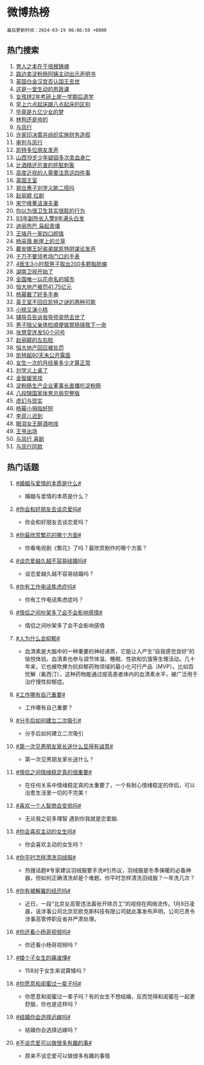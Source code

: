# 微博热榜

`最后更新时间：2024-03-19 06:06:59 +0800`

## 热门搜索

1. [育人之本在于培根铸魂](https://m.weibo.cn/search?containerid=100103type%3D1%26t%3D10%26q%3D%23%E8%82%B2%E4%BA%BA%E4%B9%8B%E6%9C%AC%E5%9C%A8%E4%BA%8E%E5%9F%B9%E6%A0%B9%E9%93%B8%E9%AD%82%23&stream_entry_id=51&isnewpage=1&extparam=seat%3D1%26cate%3D10103%26dgr%3D0%26q%3D%2523%25E8%2582%25B2%25E4%25BA%25BA%25E4%25B9%258B%25E6%259C%25AC%25E5%259C%25A8%25E4%25BA%258E%25E5%259F%25B9%25E6%25A0%25B9%25E9%2593%25B8%25E9%25AD%2582%2523%26stream_entry_id%3D51%26c_type%3D51%26pos%3D0%26filter_type%3Drealtimehot%26display_time%3D1710799618%26pre_seqid%3D1710799618025020863147)
1. [路边卖淀粉肠阿姨主动出示声明书](https://m.weibo.cn/search?containerid=100103type%3D1%26t%3D10%26q%3D%23%E8%B7%AF%E8%BE%B9%E5%8D%96%E6%B7%80%E7%B2%89%E8%82%A0%E9%98%BF%E5%A7%A8%E4%B8%BB%E5%8A%A8%E5%87%BA%E7%A4%BA%E5%A3%B0%E6%98%8E%E4%B9%A6%23&stream_entry_id=31&isnewpage=1&extparam=seat%3D1%26flag%3D32768%26dgr%3D0%26q%3D%2523%25E8%25B7%25AF%25E8%25BE%25B9%25E5%258D%2596%25E6%25B7%2580%25E7%25B2%2589%25E8%2582%25A0%25E9%2598%25BF%25E5%25A7%25A8%25E4%25B8%25BB%25E5%258A%25A8%25E5%2587%25BA%25E7%25A4%25BA%25E5%25A3%25B0%25E6%2598%258E%25E4%25B9%25A6%2523%26stream_entry_id%3D31%26cate%3D5001%26band_rank%3D1%26lcate%3D5001%26realpos%3D1%26c_type%3D31%26pos%3D0%26filter_type%3Drealtimehot%26display_time%3D1710799618%26pre_seqid%3D1710799618025020863147)
1. [英国白金汉宫否认国王去世](https://m.weibo.cn/search?containerid=100103type%3D1%26t%3D10%26q%3D%23%E8%8B%B1%E5%9B%BD%E7%99%BD%E9%87%91%E6%B1%89%E5%AE%AB%E5%90%A6%E8%AE%A4%E5%9B%BD%E7%8E%8B%E5%8E%BB%E4%B8%96%23&stream_entry_id=31&isnewpage=1&extparam=seat%3D1%26flag%3D0%26dgr%3D0%26q%3D%2523%25E8%258B%25B1%25E5%259B%25BD%25E7%2599%25BD%25E9%2587%2591%25E6%25B1%2589%25E5%25AE%25AB%25E5%2590%25A6%25E8%25AE%25A4%25E5%259B%25BD%25E7%258E%258B%25E5%258E%25BB%25E4%25B8%2596%2523%26stream_entry_id%3D31%26cate%3D5001%26band_rank%3D2%26lcate%3D5001%26realpos%3D2%26c_type%3D31%26pos%3D1%26filter_type%3Drealtimehot%26display_time%3D1710799618%26pre_seqid%3D1710799618025020863147)
1. [这是一堂生动的思政课](https://m.weibo.cn/search?containerid=100103type%3D1%26t%3D10%26q%3D%23%E8%BF%99%E6%98%AF%E4%B8%80%E5%A0%82%E7%94%9F%E5%8A%A8%E7%9A%84%E6%80%9D%E6%94%BF%E8%AF%BE%23&stream_entry_id=31&isnewpage=1&extparam=seat%3D1%26flag%3D0%26dgr%3D0%26q%3D%2523%25E8%25BF%2599%25E6%2598%25AF%25E4%25B8%2580%25E5%25A0%2582%25E7%2594%259F%25E5%258A%25A8%25E7%259A%2584%25E6%2580%259D%25E6%2594%25BF%25E8%25AF%25BE%2523%26stream_entry_id%3D31%26cate%3D5001%26band_rank%3D3%26lcate%3D5001%26realpos%3D3%26c_type%3D31%26pos%3D2%26filter_type%3Drealtimehot%26display_time%3D1710799618%26pre_seqid%3D1710799618025020863147)
1. [女孩拼2年考研上岸一学期后退学](https://m.weibo.cn/search?containerid=100103type%3D1%26t%3D10%26q%3D%23%E5%A5%B3%E5%AD%A9%E6%8B%BC2%E5%B9%B4%E8%80%83%E7%A0%94%E4%B8%8A%E5%B2%B8%E4%B8%80%E5%AD%A6%E6%9C%9F%E5%90%8E%E9%80%80%E5%AD%A6%23&stream_entry_id=31&isnewpage=1&extparam=seat%3D1%26flag%3D2%26dgr%3D0%26q%3D%2523%25E5%25A5%25B3%25E5%25AD%25A9%25E6%258B%25BC2%25E5%25B9%25B4%25E8%2580%2583%25E7%25A0%2594%25E4%25B8%258A%25E5%25B2%25B8%25E4%25B8%2580%25E5%25AD%25A6%25E6%259C%259F%25E5%2590%258E%25E9%2580%2580%25E5%25AD%25A6%2523%26stream_entry_id%3D31%26cate%3D5001%26band_rank%3D4%26lcate%3D5001%26realpos%3D4%26c_type%3D31%26pos%3D3%26filter_type%3Drealtimehot%26display_time%3D1710799618%26pre_seqid%3D1710799618025020863147)
1. [早上六点起床跟八点起床的区别](https://m.weibo.cn/search?containerid=100103type%3D1%26t%3D10%26q%3D%23%E6%97%A9%E4%B8%8A%E5%85%AD%E7%82%B9%E8%B5%B7%E5%BA%8A%E8%B7%9F%E5%85%AB%E7%82%B9%E8%B5%B7%E5%BA%8A%E7%9A%84%E5%8C%BA%E5%88%AB%23&stream_entry_id=31&isnewpage=1&extparam=seat%3D1%26flag%3D16%26dgr%3D0%26q%3D%2523%25E6%2597%25A9%25E4%25B8%258A%25E5%2585%25AD%25E7%2582%25B9%25E8%25B5%25B7%25E5%25BA%258A%25E8%25B7%259F%25E5%2585%25AB%25E7%2582%25B9%25E8%25B5%25B7%25E5%25BA%258A%25E7%259A%2584%25E5%258C%25BA%25E5%2588%25AB%2523%26stream_entry_id%3D31%26cate%3D5001%26band_rank%3D5%26lcate%3D5001%26realpos%3D5%26c_type%3D31%26pos%3D4%26filter_type%3Drealtimehot%26display_time%3D1710799618%26pre_seqid%3D1710799618025020863147)
1. [毕竟是九亿少女的梦](https://m.weibo.cn/search?containerid=100103type%3D1%26t%3D10%26q%3D%E6%AF%95%E7%AB%9F%E6%98%AF%E4%B9%9D%E4%BA%BF%E5%B0%91%E5%A5%B3%E7%9A%84%E6%A2%A6&stream_entry_id=31&isnewpage=1&extparam=seat%3D1%26flag%3D2%26dgr%3D0%26q%3D%25E6%25AF%2595%25E7%25AB%259F%25E6%2598%25AF%25E4%25B9%259D%25E4%25BA%25BF%25E5%25B0%2591%25E5%25A5%25B3%25E7%259A%2584%25E6%25A2%25A6%26stream_entry_id%3D31%26cate%3D5001%26band_rank%3D6%26lcate%3D5001%26realpos%3D6%26c_type%3D31%26pos%3D5%26filter_type%3Drealtimehot%26display_time%3D1710799618%26pre_seqid%3D1710799618025020863147)
1. [林狗还是帅的](https://m.weibo.cn/search?containerid=100103type%3D1%26t%3D10%26q%3D%E6%9E%97%E7%8B%97%E8%BF%98%E6%98%AF%E5%B8%85%E7%9A%84&stream_entry_id=31&isnewpage=1&extparam=seat%3D1%26flag%3D2%26dgr%3D0%26q%3D%25E6%259E%2597%25E7%258B%2597%25E8%25BF%2598%25E6%2598%25AF%25E5%25B8%2585%25E7%259A%2584%26stream_entry_id%3D31%26cate%3D5001%26band_rank%3D7%26lcate%3D5001%26realpos%3D7%26c_type%3D31%26pos%3D6%26filter_type%3Drealtimehot%26display_time%3D1710799618%26pre_seqid%3D1710799618025020863147)
1. [与凤行](https://m.weibo.cn/search?containerid=100103type%3D1%26t%3D10%26q%3D%E4%B8%8E%E5%87%A4%E8%A1%8C&stream_entry_id=31&isnewpage=1&extparam=seat%3D1%26flag%3D16%26dgr%3D0%26q%3D%25E4%25B8%258E%25E5%2587%25A4%25E8%25A1%258C%26stream_entry_id%3D31%26cate%3D5001%26band_rank%3D8%26lcate%3D5001%26realpos%3D8%26c_type%3D31%26pos%3D7%26filter_type%3Drealtimehot%26display_time%3D1710799618%26pre_seqid%3D1710799618025020863147)
1. [许家印决策并组织实施财务造假](https://m.weibo.cn/search?containerid=100103type%3D1%26t%3D10%26q%3D%23%E8%AE%B8%E5%AE%B6%E5%8D%B0%E5%86%B3%E7%AD%96%E5%B9%B6%E7%BB%84%E7%BB%87%E5%AE%9E%E6%96%BD%E8%B4%A2%E5%8A%A1%E9%80%A0%E5%81%87%23&stream_entry_id=31&isnewpage=1&extparam=seat%3D1%26flag%3D0%26dgr%3D0%26q%3D%2523%25E8%25AE%25B8%25E5%25AE%25B6%25E5%258D%25B0%25E5%2586%25B3%25E7%25AD%2596%25E5%25B9%25B6%25E7%25BB%2584%25E7%25BB%2587%25E5%25AE%259E%25E6%2596%25BD%25E8%25B4%25A2%25E5%258A%25A1%25E9%2580%25A0%25E5%2581%2587%2523%26stream_entry_id%3D31%26cate%3D5001%26band_rank%3D9%26lcate%3D5001%26realpos%3D9%26c_type%3D31%26pos%3D8%26filter_type%3Drealtimehot%26display_time%3D1710799618%26pre_seqid%3D1710799618025020863147)
1. [审判与凤行](https://m.weibo.cn/search?containerid=100103type%3D1%26t%3D10%26q%3D%E5%AE%A1%E5%88%A4%E4%B8%8E%E5%87%A4%E8%A1%8C&stream_entry_id=31&isnewpage=1&extparam=seat%3D1%26flag%3D0%26dgr%3D0%26q%3D%25E5%25AE%25A1%25E5%2588%25A4%25E4%25B8%258E%25E5%2587%25A4%25E8%25A1%258C%26stream_entry_id%3D31%26cate%3D5001%26band_rank%3D10%26lcate%3D5001%26realpos%3D10%26c_type%3D31%26pos%3D9%26filter_type%3Drealtimehot%26display_time%3D1710799618%26pre_seqid%3D1710799618025020863147)
1. [凯特多位朋友发声](https://m.weibo.cn/search?containerid=100103type%3D1%26t%3D10%26q%3D%23%E5%87%AF%E7%89%B9%E5%A4%9A%E4%BD%8D%E6%9C%8B%E5%8F%8B%E5%8F%91%E5%A3%B0%23&stream_entry_id=31&isnewpage=1&extparam=seat%3D1%26flag%3D2%26dgr%3D0%26q%3D%2523%25E5%2587%25AF%25E7%2589%25B9%25E5%25A4%259A%25E4%25BD%258D%25E6%259C%258B%25E5%258F%258B%25E5%258F%2591%25E5%25A3%25B0%2523%26stream_entry_id%3D31%26cate%3D5001%26band_rank%3D11%26lcate%3D5001%26realpos%3D11%26c_type%3D31%26pos%3D10%26filter_type%3Drealtimehot%26display_time%3D1710799618%26pre_seqid%3D1710799618025020863147)
1. [山西19岁少年疑因多次卖血身亡](https://m.weibo.cn/search?containerid=100103type%3D1%26t%3D10%26q%3D%23%E5%B1%B1%E8%A5%BF19%E5%B2%81%E5%B0%91%E5%B9%B4%E7%96%91%E5%9B%A0%E5%A4%9A%E6%AC%A1%E5%8D%96%E8%A1%80%E8%BA%AB%E4%BA%A1%23&stream_entry_id=31&isnewpage=1&extparam=seat%3D1%26flag%3D2%26dgr%3D0%26q%3D%2523%25E5%25B1%25B1%25E8%25A5%25BF19%25E5%25B2%2581%25E5%25B0%2591%25E5%25B9%25B4%25E7%2596%2591%25E5%259B%25A0%25E5%25A4%259A%25E6%25AC%25A1%25E5%258D%2596%25E8%25A1%2580%25E8%25BA%25AB%25E4%25BA%25A1%2523%26stream_entry_id%3D31%26cate%3D5001%26band_rank%3D12%26lcate%3D5001%26realpos%3D12%26c_type%3D31%26pos%3D11%26filter_type%3Drealtimehot%26display_time%3D1710799618%26pre_seqid%3D1710799618025020863147)
1. [比酒精还厉害的肝脏刺客](https://m.weibo.cn/search?containerid=100103type%3D1%26t%3D10%26q%3D%E6%AF%94%E9%85%92%E7%B2%BE%E8%BF%98%E5%8E%89%E5%AE%B3%E7%9A%84%E8%82%9D%E8%84%8F%E5%88%BA%E5%AE%A2&stream_entry_id=31&isnewpage=1&extparam=seat%3D1%26flag%3D2%26dgr%3D0%26q%3D%25E6%25AF%2594%25E9%2585%2592%25E7%25B2%25BE%25E8%25BF%2598%25E5%258E%2589%25E5%25AE%25B3%25E7%259A%2584%25E8%2582%259D%25E8%2584%258F%25E5%2588%25BA%25E5%25AE%25A2%26stream_entry_id%3D31%26cate%3D5001%26band_rank%3D13%26lcate%3D5001%26realpos%3D13%26c_type%3D31%26pos%3D12%26filter_type%3Drealtimehot%26display_time%3D1710799618%26pre_seqid%3D1710799618025020863147)
1. [高度近视的人需要注意这四件事](https://m.weibo.cn/search?containerid=100103type%3D1%26t%3D10%26q%3D%E9%AB%98%E5%BA%A6%E8%BF%91%E8%A7%86%E7%9A%84%E4%BA%BA%E9%9C%80%E8%A6%81%E6%B3%A8%E6%84%8F%E8%BF%99%E5%9B%9B%E4%BB%B6%E4%BA%8B&stream_entry_id=31&isnewpage=1&extparam=seat%3D1%26flag%3D2%26dgr%3D0%26q%3D%25E9%25AB%2598%25E5%25BA%25A6%25E8%25BF%2591%25E8%25A7%2586%25E7%259A%2584%25E4%25BA%25BA%25E9%259C%2580%25E8%25A6%2581%25E6%25B3%25A8%25E6%2584%258F%25E8%25BF%2599%25E5%259B%259B%25E4%25BB%25B6%25E4%25BA%258B%26stream_entry_id%3D31%26cate%3D5001%26band_rank%3D14%26lcate%3D5001%26realpos%3D14%26c_type%3D31%26pos%3D13%26filter_type%3Drealtimehot%26display_time%3D1710799618%26pre_seqid%3D1710799618025020863147)
1. [英国王室](https://m.weibo.cn/search?containerid=100103type%3D1%26t%3D10%26q%3D%23%E8%8B%B1%E5%9B%BD%E7%8E%8B%E5%AE%A4%23&stream_entry_id=31&isnewpage=1&extparam=seat%3D1%26flag%3D0%26dgr%3D0%26q%3D%2523%25E8%258B%25B1%25E5%259B%25BD%25E7%258E%258B%25E5%25AE%25A4%2523%26stream_entry_id%3D31%26cate%3D5001%26band_rank%3D15%26lcate%3D5001%26realpos%3D15%26c_type%3D31%26pos%3D14%26filter_type%3Drealtimehot%26display_time%3D1710799618%26pre_seqid%3D1710799618025020863147)
1. [郑合惠子刘学义能二搭吗](https://m.weibo.cn/search?containerid=100103type%3D1%26t%3D10%26q%3D%23%E9%83%91%E5%90%88%E6%83%A0%E5%AD%90%E5%88%98%E5%AD%A6%E4%B9%89%E8%83%BD%E4%BA%8C%E6%90%AD%E5%90%97%23&stream_entry_id=31&isnewpage=1&extparam=seat%3D1%26flag%3D0%26dgr%3D0%26q%3D%2523%25E9%2583%2591%25E5%2590%2588%25E6%2583%25A0%25E5%25AD%2590%25E5%2588%2598%25E5%25AD%25A6%25E4%25B9%2589%25E8%2583%25BD%25E4%25BA%258C%25E6%2590%25AD%25E5%2590%2597%2523%26stream_entry_id%3D31%26cate%3D5001%26band_rank%3D16%26lcate%3D5001%26realpos%3D16%26c_type%3D31%26pos%3D15%26filter_type%3Drealtimehot%26display_time%3D1710799618%26pre_seqid%3D1710799618025020863147)
1. [赵丽颖 扛剧](https://m.weibo.cn/search?containerid=100103type%3D1%26t%3D10%26q%3D%E8%B5%B5%E4%B8%BD%E9%A2%96+%E6%89%9B%E5%89%A7&stream_entry_id=31&isnewpage=1&extparam=seat%3D1%26flag%3D0%26dgr%3D0%26q%3D%25E8%25B5%25B5%25E4%25B8%25BD%25E9%25A2%2596%2520%25E6%2589%259B%25E5%2589%25A7%26stream_entry_id%3D31%26cate%3D5001%26band_rank%3D17%26lcate%3D5001%26realpos%3D17%26c_type%3D31%26pos%3D16%26filter_type%3Drealtimehot%26display_time%3D1710799618%26pre_seqid%3D1710799618025020863147)
1. [宋宁峰董洁演夫妻](https://m.weibo.cn/search?containerid=100103type%3D1%26t%3D10%26q%3D%23%E5%AE%8B%E5%AE%81%E5%B3%B0%E8%91%A3%E6%B4%81%E6%BC%94%E5%A4%AB%E5%A6%BB%23&stream_entry_id=31&isnewpage=1&extparam=seat%3D1%26flag%3D1%26dgr%3D0%26q%3D%2523%25E5%25AE%258B%25E5%25AE%2581%25E5%25B3%25B0%25E8%2591%25A3%25E6%25B4%2581%25E6%25BC%2594%25E5%25A4%25AB%25E5%25A6%25BB%2523%26stream_entry_id%3D31%26cate%3D5001%26band_rank%3D18%26lcate%3D5001%26realpos%3D18%26c_type%3D31%26pos%3D17%26filter_type%3Drealtimehot%26display_time%3D1710799618%26pre_seqid%3D1710799618025020863147)
1. [你以为很卫生其实很脏的行为](https://m.weibo.cn/search?containerid=100103type%3D1%26t%3D10%26q%3D%E4%BD%A0%E4%BB%A5%E4%B8%BA%E5%BE%88%E5%8D%AB%E7%94%9F%E5%85%B6%E5%AE%9E%E5%BE%88%E8%84%8F%E7%9A%84%E8%A1%8C%E4%B8%BA&stream_entry_id=31&isnewpage=1&extparam=seat%3D1%26flag%3D0%26dgr%3D0%26q%3D%25E4%25BD%25A0%25E4%25BB%25A5%25E4%25B8%25BA%25E5%25BE%2588%25E5%258D%25AB%25E7%2594%259F%25E5%2585%25B6%25E5%25AE%259E%25E5%25BE%2588%25E8%2584%258F%25E7%259A%2584%25E8%25A1%258C%25E4%25B8%25BA%26stream_entry_id%3D31%26cate%3D5001%26band_rank%3D19%26lcate%3D5001%26realpos%3D19%26c_type%3D31%26pos%3D18%26filter_type%3Drealtimehot%26display_time%3D1710799618%26pre_seqid%3D1710799618025020863147)
1. [93年副所长入警9年满头白发](https://m.weibo.cn/search?containerid=100103type%3D1%26t%3D10%26q%3D%2393%E5%B9%B4%E5%89%AF%E6%89%80%E9%95%BF%E5%85%A5%E8%AD%A69%E5%B9%B4%E6%BB%A1%E5%A4%B4%E7%99%BD%E5%8F%91%23&stream_entry_id=31&isnewpage=1&extparam=seat%3D1%26flag%3D32768%26dgr%3D0%26q%3D%252393%25E5%25B9%25B4%25E5%2589%25AF%25E6%2589%2580%25E9%2595%25BF%25E5%2585%25A5%25E8%25AD%25A69%25E5%25B9%25B4%25E6%25BB%25A1%25E5%25A4%25B4%25E7%2599%25BD%25E5%258F%2591%2523%26stream_entry_id%3D31%26cate%3D5001%26band_rank%3D20%26lcate%3D5001%26realpos%3D20%26c_type%3D31%26pos%3D19%26filter_type%3Drealtimehot%26display_time%3D1710799618%26pre_seqid%3D1710799618025020863147)
1. [迪丽热巴 枭起青壤](https://m.weibo.cn/search?containerid=100103type%3D1%26t%3D10%26q%3D%E8%BF%AA%E4%B8%BD%E7%83%AD%E5%B7%B4+%E6%9E%AD%E8%B5%B7%E9%9D%92%E5%A3%A4&stream_entry_id=31&isnewpage=1&extparam=seat%3D1%26flag%3D0%26dgr%3D0%26q%3D%25E8%25BF%25AA%25E4%25B8%25BD%25E7%2583%25AD%25E5%25B7%25B4%2520%25E6%259E%25AD%25E8%25B5%25B7%25E9%259D%2592%25E5%25A3%25A4%26stream_entry_id%3D31%26cate%3D5001%26band_rank%3D21%26lcate%3D5001%26realpos%3D21%26c_type%3D31%26pos%3D20%26filter_type%3Drealtimehot%26display_time%3D1710799618%26pre_seqid%3D1710799618025020863147)
1. [王珞丹一家四口颜值](https://m.weibo.cn/search?containerid=100103type%3D1%26t%3D10%26q%3D%23%E7%8E%8B%E7%8F%9E%E4%B8%B9%E4%B8%80%E5%AE%B6%E5%9B%9B%E5%8F%A3%E9%A2%9C%E5%80%BC%23&stream_entry_id=31&isnewpage=1&extparam=seat%3D1%26flag%3D2%26dgr%3D0%26q%3D%2523%25E7%258E%258B%25E7%258F%259E%25E4%25B8%25B9%25E4%25B8%2580%25E5%25AE%25B6%25E5%259B%259B%25E5%258F%25A3%25E9%25A2%259C%25E5%2580%25BC%2523%26stream_entry_id%3D31%26cate%3D5001%26band_rank%3D22%26lcate%3D5001%26realpos%3D22%26c_type%3D31%26pos%3D21%26filter_type%3Drealtimehot%26display_time%3D1710799618%26pre_seqid%3D1710799618025020863147)
1. [杨采薇 断崖上的兰草](https://m.weibo.cn/search?containerid=100103type%3D1%26t%3D10%26q%3D%E6%9D%A8%E9%87%87%E8%96%87+%E6%96%AD%E5%B4%96%E4%B8%8A%E7%9A%84%E5%85%B0%E8%8D%89&stream_entry_id=31&isnewpage=1&extparam=seat%3D1%26flag%3D0%26dgr%3D0%26q%3D%25E6%259D%25A8%25E9%2587%2587%25E8%2596%2587%2520%25E6%2596%25AD%25E5%25B4%2596%25E4%25B8%258A%25E7%259A%2584%25E5%2585%25B0%25E8%258D%2589%26stream_entry_id%3D31%26cate%3D5001%26band_rank%3D23%26lcate%3D5001%26realpos%3D23%26c_type%3D31%26pos%3D22%26filter_type%3Drealtimehot%26display_time%3D1710799618%26pre_seqid%3D1710799618025020863147)
1. [戴安娜王妃弟弟就凯特阴谋论发声](https://m.weibo.cn/search?containerid=100103type%3D1%26t%3D10%26q%3D%23%E6%88%B4%E5%AE%89%E5%A8%9C%E7%8E%8B%E5%A6%83%E5%BC%9F%E5%BC%9F%E5%B0%B1%E5%87%AF%E7%89%B9%E9%98%B4%E8%B0%8B%E8%AE%BA%E5%8F%91%E5%A3%B0%23&stream_entry_id=31&isnewpage=1&extparam=seat%3D1%26flag%3D0%26dgr%3D0%26q%3D%2523%25E6%2588%25B4%25E5%25AE%2589%25E5%25A8%259C%25E7%258E%258B%25E5%25A6%2583%25E5%25BC%259F%25E5%25BC%259F%25E5%25B0%25B1%25E5%2587%25AF%25E7%2589%25B9%25E9%2598%25B4%25E8%25B0%258B%25E8%25AE%25BA%25E5%258F%2591%25E5%25A3%25B0%2523%26stream_entry_id%3D31%26cate%3D5001%26band_rank%3D24%26lcate%3D5001%26realpos%3D24%26c_type%3D31%26pos%3D23%26filter_type%3Drealtimehot%26display_time%3D1710799618%26pre_seqid%3D1710799618025020863147)
1. [千万不要领考场门口的手表](https://m.weibo.cn/search?containerid=100103type%3D1%26t%3D10%26q%3D%23%E5%8D%83%E4%B8%87%E4%B8%8D%E8%A6%81%E9%A2%86%E8%80%83%E5%9C%BA%E9%97%A8%E5%8F%A3%E7%9A%84%E6%89%8B%E8%A1%A8%23&stream_entry_id=31&isnewpage=1&extparam=seat%3D1%26flag%3D0%26dgr%3D0%26q%3D%2523%25E5%258D%2583%25E4%25B8%2587%25E4%25B8%258D%25E8%25A6%2581%25E9%25A2%2586%25E8%2580%2583%25E5%259C%25BA%25E9%2597%25A8%25E5%258F%25A3%25E7%259A%2584%25E6%2589%258B%25E8%25A1%25A8%2523%26stream_entry_id%3D31%26cate%3D5001%26band_rank%3D25%26lcate%3D5001%26realpos%3D25%26c_type%3D31%26pos%3D24%26filter_type%3Drealtimehot%26display_time%3D1710799618%26pre_seqid%3D1710799618025020863147)
1. [4医生3小时帮男子取出200多颗脂肪瘤](https://m.weibo.cn/search?containerid=100103type%3D1%26t%3D10%26q%3D%234%E5%8C%BB%E7%94%9F3%E5%B0%8F%E6%97%B6%E5%B8%AE%E7%94%B7%E5%AD%90%E5%8F%96%E5%87%BA200%E5%A4%9A%E9%A2%97%E8%84%82%E8%82%AA%E7%98%A4%23&stream_entry_id=31&isnewpage=1&extparam=seat%3D1%26flag%3D0%26dgr%3D0%26q%3D%25234%25E5%258C%25BB%25E7%2594%259F3%25E5%25B0%258F%25E6%2597%25B6%25E5%25B8%25AE%25E7%2594%25B7%25E5%25AD%2590%25E5%258F%2596%25E5%2587%25BA200%25E5%25A4%259A%25E9%25A2%2597%25E8%2584%2582%25E8%2582%25AA%25E7%2598%25A4%2523%26stream_entry_id%3D31%26cate%3D5001%26band_rank%3D26%26lcate%3D5001%26realpos%3D26%26c_type%3D31%26pos%3D25%26filter_type%3Drealtimehot%26display_time%3D1710799618%26pre_seqid%3D1710799618025020863147)
1. [湖南卫视开始了](https://m.weibo.cn/search?containerid=100103type%3D1%26t%3D10%26q%3D%23%E6%B9%96%E5%8D%97%E5%8D%AB%E8%A7%86%E5%BC%80%E5%A7%8B%E4%BA%86%23&stream_entry_id=31&isnewpage=1&extparam=seat%3D1%26flag%3D0%26dgr%3D0%26q%3D%2523%25E6%25B9%2596%25E5%258D%2597%25E5%258D%25AB%25E8%25A7%2586%25E5%25BC%2580%25E5%25A7%258B%25E4%25BA%2586%2523%26stream_entry_id%3D31%26cate%3D5001%26band_rank%3D27%26lcate%3D5001%26realpos%3D27%26c_type%3D31%26pos%3D26%26filter_type%3Drealtimehot%26display_time%3D1710799618%26pre_seqid%3D1710799618025020863147)
1. [全国唯一以花命名的城市](https://m.weibo.cn/search?containerid=100103type%3D1%26t%3D10%26q%3D%23%E5%85%A8%E5%9B%BD%E5%94%AF%E4%B8%80%E4%BB%A5%E8%8A%B1%E5%91%BD%E5%90%8D%E7%9A%84%E5%9F%8E%E5%B8%82%23&stream_entry_id=31&isnewpage=1&extparam=seat%3D1%26flag%3D0%26dgr%3D0%26q%3D%2523%25E5%2585%25A8%25E5%259B%25BD%25E5%2594%25AF%25E4%25B8%2580%25E4%25BB%25A5%25E8%258A%25B1%25E5%2591%25BD%25E5%2590%258D%25E7%259A%2584%25E5%259F%258E%25E5%25B8%2582%2523%26stream_entry_id%3D31%26cate%3D5001%26band_rank%3D28%26lcate%3D5001%26realpos%3D28%26c_type%3D31%26pos%3D27%26filter_type%3Drealtimehot%26display_time%3D1710799618%26pre_seqid%3D1710799618025020863147)
1. [恒大地产被罚41.75亿元](https://m.weibo.cn/search?containerid=100103type%3D1%26t%3D10%26q%3D%23%E6%81%92%E5%A4%A7%E5%9C%B0%E4%BA%A7%E8%A2%AB%E7%BD%9A41.75%E4%BA%BF%E5%85%83%23&stream_entry_id=31&isnewpage=1&extparam=seat%3D1%26flag%3D0%26dgr%3D0%26q%3D%2523%25E6%2581%2592%25E5%25A4%25A7%25E5%259C%25B0%25E4%25BA%25A7%25E8%25A2%25AB%25E7%25BD%259A41.75%25E4%25BA%25BF%25E5%2585%2583%2523%26stream_entry_id%3D31%26cate%3D5001%26band_rank%3D29%26lcate%3D5001%26realpos%3D29%26c_type%3D31%26pos%3D28%26filter_type%3Drealtimehot%26display_time%3D1710799618%26pre_seqid%3D1710799618025020863147)
1. [杨幂戴了好多手串](https://m.weibo.cn/search?containerid=100103type%3D1%26t%3D10%26q%3D%23%E6%9D%A8%E5%B9%82%E6%88%B4%E4%BA%86%E5%A5%BD%E5%A4%9A%E6%89%8B%E4%B8%B2%23&stream_entry_id=31&isnewpage=1&extparam=seat%3D1%26flag%3D0%26dgr%3D0%26q%3D%2523%25E6%259D%25A8%25E5%25B9%2582%25E6%2588%25B4%25E4%25BA%2586%25E5%25A5%25BD%25E5%25A4%259A%25E6%2589%258B%25E4%25B8%25B2%2523%26stream_entry_id%3D31%26cate%3D5001%26band_rank%3D30%26lcate%3D5001%26realpos%3D30%26c_type%3D31%26pos%3D29%26filter_type%3Drealtimehot%26display_time%3D1710799618%26pre_seqid%3D1710799618025020863147)
1. [英王室不回应凯特之谜的两种可能](https://m.weibo.cn/search?containerid=100103type%3D1%26t%3D10%26q%3D%23%E8%8B%B1%E7%8E%8B%E5%AE%A4%E4%B8%8D%E5%9B%9E%E5%BA%94%E5%87%AF%E7%89%B9%E4%B9%8B%E8%B0%9C%E7%9A%84%E4%B8%A4%E7%A7%8D%E5%8F%AF%E8%83%BD%23&stream_entry_id=31&isnewpage=1&extparam=seat%3D1%26flag%3D1%26dgr%3D0%26q%3D%2523%25E8%258B%25B1%25E7%258E%258B%25E5%25AE%25A4%25E4%25B8%258D%25E5%259B%259E%25E5%25BA%2594%25E5%2587%25AF%25E7%2589%25B9%25E4%25B9%258B%25E8%25B0%259C%25E7%259A%2584%25E4%25B8%25A4%25E7%25A7%258D%25E5%258F%25AF%25E8%2583%25BD%2523%26stream_entry_id%3D31%26cate%3D5001%26band_rank%3D31%26lcate%3D5001%26realpos%3D31%26c_type%3D31%26pos%3D30%26filter_type%3Drealtimehot%26display_time%3D1710799618%26pre_seqid%3D1710799618025020863147)
1. [小桃又演小桃](https://m.weibo.cn/search?containerid=100103type%3D1%26t%3D10%26q%3D%E5%B0%8F%E6%A1%83%E5%8F%88%E6%BC%94%E5%B0%8F%E6%A1%83&stream_entry_id=31&isnewpage=1&extparam=seat%3D1%26flag%3D0%26dgr%3D0%26q%3D%25E5%25B0%258F%25E6%25A1%2583%25E5%258F%2588%25E6%25BC%2594%25E5%25B0%258F%25E6%25A1%2583%26stream_entry_id%3D31%26cate%3D5001%26band_rank%3D32%26lcate%3D5001%26realpos%3D32%26c_type%3D31%26pos%3D31%26filter_type%3Drealtimehot%26display_time%3D1710799618%26pre_seqid%3D1710799618025020863147)
1. [辅导员告诉我导师突然去世了](https://m.weibo.cn/search?containerid=100103type%3D1%26t%3D10%26q%3D%23%E8%BE%85%E5%AF%BC%E5%91%98%E5%91%8A%E8%AF%89%E6%88%91%E5%AF%BC%E5%B8%88%E7%AA%81%E7%84%B6%E5%8E%BB%E4%B8%96%E4%BA%86%23&stream_entry_id=31&isnewpage=1&extparam=seat%3D1%26flag%3D0%26dgr%3D0%26q%3D%2523%25E8%25BE%2585%25E5%25AF%25BC%25E5%2591%2598%25E5%2591%258A%25E8%25AF%2589%25E6%2588%2591%25E5%25AF%25BC%25E5%25B8%2588%25E7%25AA%2581%25E7%2584%25B6%25E5%258E%25BB%25E4%25B8%2596%25E4%25BA%2586%2523%26stream_entry_id%3D31%26cate%3D5001%26band_rank%3D33%26lcate%3D5001%26realpos%3D33%26c_type%3D31%26pos%3D32%26filter_type%3Drealtimehot%26display_time%3D1710799618%26pre_seqid%3D1710799618025020863147)
1. [男子陪父亲体检顺便做胃肠镜救下一命](https://m.weibo.cn/search?containerid=100103type%3D1%26t%3D10%26q%3D%23%E7%94%B7%E5%AD%90%E9%99%AA%E7%88%B6%E4%BA%B2%E4%BD%93%E6%A3%80%E9%A1%BA%E4%BE%BF%E5%81%9A%E8%83%83%E8%82%A0%E9%95%9C%E6%95%91%E4%B8%8B%E4%B8%80%E5%91%BD%23&stream_entry_id=31&isnewpage=1&extparam=seat%3D1%26flag%3D0%26dgr%3D0%26q%3D%2523%25E7%2594%25B7%25E5%25AD%2590%25E9%2599%25AA%25E7%2588%25B6%25E4%25BA%25B2%25E4%25BD%2593%25E6%25A3%2580%25E9%25A1%25BA%25E4%25BE%25BF%25E5%2581%259A%25E8%2583%2583%25E8%2582%25A0%25E9%2595%259C%25E6%2595%2591%25E4%25B8%258B%25E4%25B8%2580%25E5%2591%25BD%2523%26stream_entry_id%3D31%26cate%3D5001%26band_rank%3D34%26lcate%3D5001%26realpos%3D34%26c_type%3D31%26pos%3D33%26filter_type%3Drealtimehot%26display_time%3D1710799618%26pre_seqid%3D1710799618025020863147)
1. [张慧雯连发50个问号](https://m.weibo.cn/search?containerid=100103type%3D1%26t%3D10%26q%3D%23%E5%BC%A0%E6%85%A7%E9%9B%AF%E8%BF%9E%E5%8F%9150%E4%B8%AA%E9%97%AE%E5%8F%B7%23&stream_entry_id=31&isnewpage=1&extparam=seat%3D1%26flag%3D0%26dgr%3D0%26q%3D%2523%25E5%25BC%25A0%25E6%2585%25A7%25E9%259B%25AF%25E8%25BF%259E%25E5%258F%259150%25E4%25B8%25AA%25E9%2597%25AE%25E5%258F%25B7%2523%26stream_entry_id%3D31%26cate%3D5001%26band_rank%3D35%26lcate%3D5001%26realpos%3D35%26c_type%3D31%26pos%3D34%26filter_type%3Drealtimehot%26display_time%3D1710799618%26pre_seqid%3D1710799618025020863147)
1. [赵丽颖的左右脸](https://m.weibo.cn/search?containerid=100103type%3D1%26t%3D10%26q%3D%23%E8%B5%B5%E4%B8%BD%E9%A2%96%E7%9A%84%E5%B7%A6%E5%8F%B3%E8%84%B8%23&stream_entry_id=31&isnewpage=1&extparam=seat%3D1%26flag%3D0%26dgr%3D0%26q%3D%2523%25E8%25B5%25B5%25E4%25B8%25BD%25E9%25A2%2596%25E7%259A%2584%25E5%25B7%25A6%25E5%258F%25B3%25E8%2584%25B8%2523%26stream_entry_id%3D31%26cate%3D5001%26band_rank%3D36%26lcate%3D5001%26realpos%3D36%26c_type%3D31%26pos%3D35%26filter_type%3Drealtimehot%26display_time%3D1710799618%26pre_seqid%3D1710799618025020863147)
1. [恒大地产回应被处罚](https://m.weibo.cn/search?containerid=100103type%3D1%26t%3D10%26q%3D%23%E6%81%92%E5%A4%A7%E5%9C%B0%E4%BA%A7%E5%9B%9E%E5%BA%94%E8%A2%AB%E5%A4%84%E7%BD%9A%23&stream_entry_id=31&isnewpage=1&extparam=seat%3D1%26flag%3D0%26dgr%3D0%26q%3D%2523%25E6%2581%2592%25E5%25A4%25A7%25E5%259C%25B0%25E4%25BA%25A7%25E5%259B%259E%25E5%25BA%2594%25E8%25A2%25AB%25E5%25A4%2584%25E7%25BD%259A%2523%26stream_entry_id%3D31%26cate%3D5001%26band_rank%3D37%26lcate%3D5001%26realpos%3D37%26c_type%3D31%26pos%3D36%26filter_type%3Drealtimehot%26display_time%3D1710799618%26pre_seqid%3D1710799618025020863147)
1. [凯特超80天未公开露面](https://m.weibo.cn/search?containerid=100103type%3D1%26t%3D10%26q%3D%23%E5%87%AF%E7%89%B9%E8%B6%8580%E5%A4%A9%E6%9C%AA%E5%85%AC%E5%BC%80%E9%9C%B2%E9%9D%A2%23&stream_entry_id=31&isnewpage=1&extparam=seat%3D1%26flag%3D1%26dgr%3D0%26q%3D%2523%25E5%2587%25AF%25E7%2589%25B9%25E8%25B6%258580%25E5%25A4%25A9%25E6%259C%25AA%25E5%2585%25AC%25E5%25BC%2580%25E9%259C%25B2%25E9%259D%25A2%2523%26stream_entry_id%3D31%26cate%3D5001%26band_rank%3D38%26lcate%3D5001%26realpos%3D38%26c_type%3D31%26pos%3D37%26filter_type%3Drealtimehot%26display_time%3D1710799618%26pre_seqid%3D1710799618025020863147)
1. [女生一次的月经量多少才算正常](https://m.weibo.cn/search?containerid=100103type%3D1%26t%3D10%26q%3D%23%E5%A5%B3%E7%94%9F%E4%B8%80%E6%AC%A1%E7%9A%84%E6%9C%88%E7%BB%8F%E9%87%8F%E5%A4%9A%E5%B0%91%E6%89%8D%E7%AE%97%E6%AD%A3%E5%B8%B8%23&stream_entry_id=31&isnewpage=1&extparam=seat%3D1%26flag%3D0%26dgr%3D0%26q%3D%2523%25E5%25A5%25B3%25E7%2594%259F%25E4%25B8%2580%25E6%25AC%25A1%25E7%259A%2584%25E6%259C%2588%25E7%25BB%258F%25E9%2587%258F%25E5%25A4%259A%25E5%25B0%2591%25E6%2589%258D%25E7%25AE%2597%25E6%25AD%25A3%25E5%25B8%25B8%2523%26stream_entry_id%3D31%26cate%3D5001%26band_rank%3D39%26lcate%3D5001%26realpos%3D39%26c_type%3D31%26pos%3D38%26filter_type%3Drealtimehot%26display_time%3D1710799618%26pre_seqid%3D1710799618025020863147)
1. [刘学义上桌了](https://m.weibo.cn/search?containerid=100103type%3D1%26t%3D10%26q%3D%23%E5%88%98%E5%AD%A6%E4%B9%89%E4%B8%8A%E6%A1%8C%E4%BA%86%23&stream_entry_id=31&isnewpage=1&extparam=seat%3D1%26flag%3D0%26dgr%3D0%26q%3D%2523%25E5%2588%2598%25E5%25AD%25A6%25E4%25B9%2589%25E4%25B8%258A%25E6%25A1%258C%25E4%25BA%2586%2523%26stream_entry_id%3D31%26cate%3D5001%26band_rank%3D40%26lcate%3D5001%26realpos%3D40%26c_type%3D31%26pos%3D39%26filter_type%3Drealtimehot%26display_time%3D1710799618%26pre_seqid%3D1710799618025020863147)
1. [金智媛哭戏](https://m.weibo.cn/search?containerid=100103type%3D1%26t%3D10%26q%3D%23%E9%87%91%E6%99%BA%E5%AA%9B%E5%93%AD%E6%88%8F%23&stream_entry_id=31&isnewpage=1&extparam=seat%3D1%26flag%3D0%26dgr%3D0%26q%3D%2523%25E9%2587%2591%25E6%2599%25BA%25E5%25AA%259B%25E5%2593%25AD%25E6%2588%258F%2523%26stream_entry_id%3D31%26cate%3D5001%26band_rank%3D41%26lcate%3D5001%26realpos%3D41%26c_type%3D31%26pos%3D40%26filter_type%3Drealtimehot%26display_time%3D1710799618%26pre_seqid%3D1710799618025020863147)
1. [淀粉肠生产企业董事长直播吃淀粉肠](https://m.weibo.cn/search?containerid=100103type%3D1%26t%3D10%26q%3D%23%E6%B7%80%E7%B2%89%E8%82%A0%E7%94%9F%E4%BA%A7%E4%BC%81%E4%B8%9A%E8%91%A3%E4%BA%8B%E9%95%BF%E7%9B%B4%E6%92%AD%E5%90%83%E6%B7%80%E7%B2%89%E8%82%A0%23&stream_entry_id=31&isnewpage=1&extparam=seat%3D1%26flag%3D0%26dgr%3D0%26q%3D%2523%25E6%25B7%2580%25E7%25B2%2589%25E8%2582%25A0%25E7%2594%259F%25E4%25BA%25A7%25E4%25BC%2581%25E4%25B8%259A%25E8%2591%25A3%25E4%25BA%258B%25E9%2595%25BF%25E7%259B%25B4%25E6%2592%25AD%25E5%2590%2583%25E6%25B7%2580%25E7%25B2%2589%25E8%2582%25A0%2523%26stream_entry_id%3D31%26cate%3D5001%26band_rank%3D42%26lcate%3D5001%26realpos%3D42%26c_type%3D31%26pos%3D41%26filter_type%3Drealtimehot%26display_time%3D1710799618%26pre_seqid%3D1710799618025020863147)
1. [八段锦国家体育总局完整版](https://m.weibo.cn/search?containerid=100103type%3D1%26t%3D10%26q%3D%E5%85%AB%E6%AE%B5%E9%94%A6%E5%9B%BD%E5%AE%B6%E4%BD%93%E8%82%B2%E6%80%BB%E5%B1%80%E5%AE%8C%E6%95%B4%E7%89%88&stream_entry_id=31&isnewpage=1&extparam=seat%3D1%26flag%3D0%26dgr%3D0%26q%3D%25E5%2585%25AB%25E6%25AE%25B5%25E9%2594%25A6%25E5%259B%25BD%25E5%25AE%25B6%25E4%25BD%2593%25E8%2582%25B2%25E6%2580%25BB%25E5%25B1%2580%25E5%25AE%258C%25E6%2595%25B4%25E7%2589%2588%26stream_entry_id%3D31%26cate%3D5001%26band_rank%3D43%26lcate%3D5001%26realpos%3D43%26c_type%3D31%26pos%3D42%26filter_type%3Drealtimehot%26display_time%3D1710799618%26pre_seqid%3D1710799618025020863147)
1. [虚幻与现实](https://m.weibo.cn/search?containerid=100103type%3D1%26t%3D10%26q%3D%23%E8%99%9A%E5%B9%BB%E4%B8%8E%E7%8E%B0%E5%AE%9E%23&stream_entry_id=31&isnewpage=1&extparam=seat%3D1%26flag%3D0%26dgr%3D0%26q%3D%2523%25E8%2599%259A%25E5%25B9%25BB%25E4%25B8%258E%25E7%258E%25B0%25E5%25AE%259E%2523%26stream_entry_id%3D31%26cate%3D5001%26band_rank%3D44%26lcate%3D5001%26realpos%3D44%26c_type%3D31%26pos%3D43%26filter_type%3Drealtimehot%26display_time%3D1710799618%26pre_seqid%3D1710799618025020863147)
1. [杨幂小拇指好短](https://m.weibo.cn/search?containerid=100103type%3D1%26t%3D10%26q%3D%23%E6%9D%A8%E5%B9%82%E5%B0%8F%E6%8B%87%E6%8C%87%E5%A5%BD%E7%9F%AD%23&stream_entry_id=31&isnewpage=1&extparam=seat%3D1%26flag%3D0%26dgr%3D0%26q%3D%2523%25E6%259D%25A8%25E5%25B9%2582%25E5%25B0%258F%25E6%258B%2587%25E6%258C%2587%25E5%25A5%25BD%25E7%259F%25AD%2523%26stream_entry_id%3D31%26cate%3D5001%26band_rank%3D45%26lcate%3D5001%26realpos%3D45%26c_type%3D31%26pos%3D44%26filter_type%3Drealtimehot%26display_time%3D1710799618%26pre_seqid%3D1710799618025020863147)
1. [李菲儿迟到](https://m.weibo.cn/search?containerid=100103type%3D1%26t%3D10%26q%3D%E6%9D%8E%E8%8F%B2%E5%84%BF%E8%BF%9F%E5%88%B0&stream_entry_id=31&isnewpage=1&extparam=seat%3D1%26flag%3D0%26dgr%3D0%26q%3D%25E6%259D%258E%25E8%258F%25B2%25E5%2584%25BF%25E8%25BF%259F%25E5%2588%25B0%26stream_entry_id%3D31%26cate%3D5001%26band_rank%3D46%26lcate%3D5001%26realpos%3D46%26c_type%3D31%26pos%3D45%26filter_type%3Drealtimehot%26display_time%3D1710799618%26pre_seqid%3D1710799618025020863147)
1. [眼泪女王醉酒吻戏](https://m.weibo.cn/search?containerid=100103type%3D1%26t%3D10%26q%3D%23%E7%9C%BC%E6%B3%AA%E5%A5%B3%E7%8E%8B%E9%86%89%E9%85%92%E5%90%BB%E6%88%8F%23&stream_entry_id=31&isnewpage=1&extparam=seat%3D1%26flag%3D0%26dgr%3D0%26q%3D%2523%25E7%259C%25BC%25E6%25B3%25AA%25E5%25A5%25B3%25E7%258E%258B%25E9%2586%2589%25E9%2585%2592%25E5%2590%25BB%25E6%2588%258F%2523%26stream_entry_id%3D31%26cate%3D5001%26band_rank%3D47%26lcate%3D5001%26realpos%3D47%26c_type%3D31%26pos%3D46%26filter_type%3Drealtimehot%26display_time%3D1710799618%26pre_seqid%3D1710799618025020863147)
1. [王爷出场](https://m.weibo.cn/search?containerid=100103type%3D1%26t%3D10%26q%3D%E7%8E%8B%E7%88%B7%E5%87%BA%E5%9C%BA&stream_entry_id=31&isnewpage=1&extparam=seat%3D1%26flag%3D1%26dgr%3D0%26q%3D%25E7%258E%258B%25E7%2588%25B7%25E5%2587%25BA%25E5%259C%25BA%26stream_entry_id%3D31%26cate%3D5001%26band_rank%3D48%26lcate%3D5001%26realpos%3D48%26c_type%3D31%26pos%3D47%26filter_type%3Drealtimehot%26display_time%3D1710799618%26pre_seqid%3D1710799618025020863147)
1. [与凤行 喜剧](https://m.weibo.cn/search?containerid=100103type%3D1%26t%3D10%26q%3D%E4%B8%8E%E5%87%A4%E8%A1%8C+%E5%96%9C%E5%89%A7&stream_entry_id=31&isnewpage=1&extparam=seat%3D1%26flag%3D0%26dgr%3D0%26q%3D%25E4%25B8%258E%25E5%2587%25A4%25E8%25A1%258C%2520%25E5%2596%259C%25E5%2589%25A7%26stream_entry_id%3D31%26cate%3D5001%26band_rank%3D49%26lcate%3D5001%26realpos%3D49%26c_type%3D31%26pos%3D48%26filter_type%3Drealtimehot%26display_time%3D1710799618%26pre_seqid%3D1710799618025020863147)
1. [与凤行同款](https://m.weibo.cn/search?containerid=100103type%3D1%26t%3D10%26q%3D%E4%B8%8E%E5%87%A4%E8%A1%8C%E5%90%8C%E6%AC%BE&stream_entry_id=31&isnewpage=1&extparam=seat%3D1%26flag%3D0%26dgr%3D0%26q%3D%25E4%25B8%258E%25E5%2587%25A4%25E8%25A1%258C%25E5%2590%258C%25E6%25AC%25BE%26stream_entry_id%3D31%26cate%3D5001%26band_rank%3D50%26lcate%3D5001%26realpos%3D50%26c_type%3D31%26pos%3D49%26filter_type%3Drealtimehot%26display_time%3D1710799618%26pre_seqid%3D1710799618025020863147)

## 热门话题

1. [#婚姻与爱情的本质是什么#](https://m.weibo.cn/search?containerid=231522type%3D1%26t%3D10%26q%3D%23%E5%A9%9A%E5%A7%BB%E4%B8%8E%E7%88%B1%E6%83%85%E7%9A%84%E6%9C%AC%E8%B4%A8%E6%98%AF%E4%BB%80%E4%B9%88%23&stream_entry_id=128&isnewpage=1&extparam=seat%3D1%26dgr%3D0%26lcate%3D5004%26c_type%3D128%26unitid%3D1704881162756%26pos%3D1-0-0%26cate%3D5004%26display_time%3D1710799619%26pre_seqid%3D1710799619021028739182)
    - 婚姻与爱情的本质是什么？

1. [#你会和好朋友去谈恋爱吗#](https://m.weibo.cn/search?containerid=231522type%3D1%26t%3D10%26q%3D%23%E4%BD%A0%E4%BC%9A%E5%92%8C%E5%A5%BD%E6%9C%8B%E5%8F%8B%E5%8E%BB%E8%B0%88%E6%81%8B%E7%88%B1%E5%90%97%23&stream_entry_id=128&isnewpage=1&extparam=seat%3D1%26dgr%3D0%26lcate%3D5004%26c_type%3D128%26unitid%3D1704849959446%26pos%3D1-0-1%26cate%3D5004%26display_time%3D1710799619%26pre_seqid%3D1710799619021028739182)
    - 你会和好朋友去谈恋爱吗？

1. [#你最欣赏繁花的哪个方面#](https://m.weibo.cn/search?containerid=231522type%3D1%26t%3D10%26q%3D%23%E4%BD%A0%E6%9C%80%E6%AC%A3%E8%B5%8F%E7%B9%81%E8%8A%B1%E7%9A%84%E5%93%AA%E4%B8%AA%E6%96%B9%E9%9D%A2%23&stream_entry_id=128&isnewpage=1&extparam=seat%3D1%26dgr%3D0%26lcate%3D5004%26c_type%3D128%26unitid%3D1704872158127%26pos%3D1-0-2%26cate%3D5004%26display_time%3D1710799619%26pre_seqid%3D1710799619021028739182)
    - 你看电视剧《繁花》了吗？最欣赏剧作的哪个方面？

1. [#谈恋爱越久越不容易结婚吗#](https://m.weibo.cn/search?containerid=231522type%3D1%26t%3D10%26q%3D%23%E8%B0%88%E6%81%8B%E7%88%B1%E8%B6%8A%E4%B9%85%E8%B6%8A%E4%B8%8D%E5%AE%B9%E6%98%93%E7%BB%93%E5%A9%9A%E5%90%97%23&stream_entry_id=128&isnewpage=1&extparam=seat%3D1%26dgr%3D0%26lcate%3D5004%26c_type%3D128%26unitid%3D1704871559387%26pos%3D1-0-3%26cate%3D5004%26display_time%3D1710799619%26pre_seqid%3D1710799619021028739182)
    - 谈恋爱越久越不容易结婚吗？

1. [#你有工作电话焦虑症吗#](https://m.weibo.cn/search?containerid=231522type%3D1%26t%3D10%26q%3D%23%E4%BD%A0%E6%9C%89%E5%B7%A5%E4%BD%9C%E7%94%B5%E8%AF%9D%E7%84%A6%E8%99%91%E7%97%87%E5%90%97%23&stream_entry_id=128&isnewpage=1&extparam=seat%3D1%26dgr%3D0%26lcate%3D5004%26c_type%3D128%26unitid%3D1704877884678%26pos%3D1-0-4%26cate%3D5004%26display_time%3D1710799619%26pre_seqid%3D1710799619021028739182)
    - 你有工作电话焦虑症吗？

1. [#情侣之间吵架多了会不会影响感情#](https://m.weibo.cn/search?containerid=231522type%3D1%26t%3D10%26q%3D%23%E6%83%85%E4%BE%A3%E4%B9%8B%E9%97%B4%E5%90%B5%E6%9E%B6%E5%A4%9A%E4%BA%86%E4%BC%9A%E4%B8%8D%E4%BC%9A%E5%BD%B1%E5%93%8D%E6%84%9F%E6%83%85%23&stream_entry_id=128&isnewpage=1&extparam=seat%3D1%26dgr%3D0%26lcate%3D5004%26c_type%3D128%26unitid%3D1704792093809%26pos%3D1-0-5%26cate%3D5004%26display_time%3D1710799619%26pre_seqid%3D1710799619021028739182)
    - 情侣之间吵架多了会不会影响感情

1. [#人为什么会抑郁#](https://m.weibo.cn/search?containerid=231522type%3D1%26t%3D10%26q%3D%23%E4%BA%BA%E4%B8%BA%E4%BB%80%E4%B9%88%E4%BC%9A%E6%8A%91%E9%83%81%23&stream_entry_id=128&isnewpage=1&extparam=seat%3D1%26dgr%3D0%26lcate%3D5004%26c_type%3D128%26unitid%3D1704881163792%26pos%3D1-0-6%26cate%3D5004%26display_time%3D1710799619%26pre_seqid%3D1710799619021028739182)
    - 血清素是大脑中的一种重要的神经递质，它能让人产生“自我感觉良好”的愉悦体验。血清素也参与调节体温、睡眠、性欲和饥饿等生理活动。几十年来，它也被吹捧为抗抑郁药物领域的最小化可行产品（MVP）。比如百忧解（氟西汀），这种药物能通过提高患者体内的血清素水平，被广泛用于治疗慢性抑郁症。

1. [#工作哪有自己重要#](https://m.weibo.cn/search?containerid=231522type%3D1%26t%3D10%26q%3D%23%E5%B7%A5%E4%BD%9C%E5%93%AA%E6%9C%89%E8%87%AA%E5%B7%B1%E9%87%8D%E8%A6%81%23&stream_entry_id=128&isnewpage=1&extparam=seat%3D1%26dgr%3D0%26lcate%3D5004%26c_type%3D128%26unitid%3D1704949537973%26pos%3D1-0-7%26cate%3D5004%26display_time%3D1710799619%26pre_seqid%3D1710799619021028739182)
    - 工作哪有自己重要？

1. [#分手后如何建立二次吸引#](https://m.weibo.cn/search?containerid=231522type%3D1%26t%3D10%26q%3D%23%E5%88%86%E6%89%8B%E5%90%8E%E5%A6%82%E4%BD%95%E5%BB%BA%E7%AB%8B%E4%BA%8C%E6%AC%A1%E5%90%B8%E5%BC%95%23&stream_entry_id=128&isnewpage=1&extparam=seat%3D1%26dgr%3D0%26lcate%3D5004%26c_type%3D128%26unitid%3D1704870666886%26pos%3D1-0-8%26cate%3D5004%26display_time%3D1710799619%26pre_seqid%3D1710799619021028739182)
    - 分手后如何建立二次吸引

1. [#第一次见男朋友家长送什么显得有诚意#](https://m.weibo.cn/search?containerid=231522type%3D1%26t%3D10%26q%3D%23%E7%AC%AC%E4%B8%80%E6%AC%A1%E8%A7%81%E7%94%B7%E6%9C%8B%E5%8F%8B%E5%AE%B6%E9%95%BF%E9%80%81%E4%BB%80%E4%B9%88%E6%98%BE%E5%BE%97%E6%9C%89%E8%AF%9A%E6%84%8F%23&stream_entry_id=128&isnewpage=1&extparam=seat%3D1%26dgr%3D0%26lcate%3D5004%26c_type%3D128%26unitid%3D1704946836507%26pos%3D1-0-9%26cate%3D5004%26display_time%3D1710799619%26pre_seqid%3D1710799619021028739182)
    - 第一次见男朋友家长送什么？

1. [#情侣之间情绪稳定真的很重要#](https://m.weibo.cn/search?containerid=231522type%3D1%26t%3D10%26q%3D%23%E6%83%85%E4%BE%A3%E4%B9%8B%E9%97%B4%E6%83%85%E7%BB%AA%E7%A8%B3%E5%AE%9A%E7%9C%9F%E7%9A%84%E5%BE%88%E9%87%8D%E8%A6%81%23&stream_entry_id=128&isnewpage=1&extparam=seat%3D1%26dgr%3D0%26lcate%3D5004%26c_type%3D128%26unitid%3D1704779493657%26pos%3D1-0-10%26cate%3D5004%26display_time%3D1710799619%26pre_seqid%3D1710799619021028739182)
    - 在任何关系中情绪稳定真的太重要了，一个有耐心情绪稳定的伴侣，可以治愈生活里一切的不完美！

1. [#喜欢一个人智商会变低吗#](https://m.weibo.cn/search?containerid=231522type%3D1%26t%3D10%26q%3D%23%E5%96%9C%E6%AC%A2%E4%B8%80%E4%B8%AA%E4%BA%BA%E6%99%BA%E5%95%86%E4%BC%9A%E5%8F%98%E4%BD%8E%E5%90%97%23&stream_entry_id=128&isnewpage=1&extparam=seat%3D1%26dgr%3D0%26lcate%3D5004%26c_type%3D128%26unitid%3D1704783068038%26pos%3D1-0-11%26cate%3D5004%26display_time%3D1710799619%26pre_seqid%3D1710799619021028739182)
    - 无论我之前多理智  遇到你我就是恋爱脑.

1. [#你会喜欢主动的女生吗#](https://m.weibo.cn/search?containerid=231522type%3D1%26t%3D10%26q%3D%23%E4%BD%A0%E4%BC%9A%E5%96%9C%E6%AC%A2%E4%B8%BB%E5%8A%A8%E7%9A%84%E5%A5%B3%E7%94%9F%E5%90%97%23&stream_entry_id=128&isnewpage=1&extparam=seat%3D1%26dgr%3D0%26lcate%3D5004%26c_type%3D128%26unitid%3D1704786077236%26pos%3D1-0-12%26cate%3D5004%26display_time%3D1710799619%26pre_seqid%3D1710799619021028739182)
    - 你会喜欢主动的女生吗？

1. [#你平时怎样清洗羽绒服#](https://m.weibo.cn/search?containerid=231522type%3D1%26t%3D10%26q%3D%23%E4%BD%A0%E5%B9%B3%E6%97%B6%E6%80%8E%E6%A0%B7%E6%B8%85%E6%B4%97%E7%BE%BD%E7%BB%92%E6%9C%8D%23&stream_entry_id=128&isnewpage=1&extparam=seat%3D1%26dgr%3D0%26lcate%3D5004%26c_type%3D128%26unitid%3D1704789081364%26pos%3D1-0-13%26cate%3D5004%26display_time%3D1710799619%26pre_seqid%3D1710799619021028739182)
    - 热搜话题#专家建议羽绒服要手洗#引热议，羽绒服是冬季保暖的必备神器，但如何正确清洗却是个难题。你平时怎样清洗羽绒服？一年洗几次？

1. [#你有被解雇的经历吗#](https://m.weibo.cn/search?containerid=231522type%3D1%26t%3D10%26q%3D%23%E4%BD%A0%E6%9C%89%E8%A2%AB%E8%A7%A3%E9%9B%87%E7%9A%84%E7%BB%8F%E5%8E%86%E5%90%97%23&stream_entry_id=128&isnewpage=1&extparam=seat%3D1%26dgr%3D0%26lcate%3D5004%26c_type%3D128%26unitid%3D1704794482090%26pos%3D1-0-14%26cate%3D5004%26display_time%3D1710799619%26pre_seqid%3D1710799619021028739182)
    - 近日，一段“北京女高管违法嚣张开除员工”的视频在网络流传。1月8日凌晨，该涉事公司北京尼欧克斯科技有限公司就此事发布声明，公司已责令涉事高管停职反省并严肃处理。

1. [#你还看小杨哥视频吗#](https://m.weibo.cn/search?containerid=231522type%3D1%26t%3D10%26q%3D%23%E4%BD%A0%E8%BF%98%E7%9C%8B%E5%B0%8F%E6%9D%A8%E5%93%A5%E8%A7%86%E9%A2%91%E5%90%97%23&stream_entry_id=128&isnewpage=1&extparam=seat%3D1%26dgr%3D0%26lcate%3D5004%26c_type%3D128%26unitid%3D1704797193944%26pos%3D1-0-15%26cate%3D5004%26display_time%3D1710799619%26pre_seqid%3D1710799619021028739182)
    - 你还看小杨哥视频吗？

1. [#矮个子女生的痛谁懂#](https://m.weibo.cn/search?containerid=231522type%3D1%26t%3D10%26q%3D%23%E7%9F%AE%E4%B8%AA%E5%AD%90%E5%A5%B3%E7%94%9F%E7%9A%84%E7%97%9B%E8%B0%81%E6%87%82%23&stream_entry_id=128&isnewpage=1&extparam=seat%3D1%26dgr%3D0%26lcate%3D5004%26c_type%3D128%26unitid%3D1704804675994%26pos%3D1-0-16%26cate%3D5004%26display_time%3D1710799619%26pre_seqid%3D1710799619021028739182)
    - 158对于女生来说算矮吗？

1. [#你愿意和闺蜜过一辈子吗#](https://m.weibo.cn/search?containerid=231522type%3D1%26t%3D10%26q%3D%23%E4%BD%A0%E6%84%BF%E6%84%8F%E5%92%8C%E9%97%BA%E8%9C%9C%E8%BF%87%E4%B8%80%E8%BE%88%E5%AD%90%E5%90%97%23&stream_entry_id=128&isnewpage=1&extparam=seat%3D1%26dgr%3D0%26lcate%3D5004%26c_type%3D128%26unitid%3D1704875757520%26pos%3D1-0-17%26cate%3D5004%26display_time%3D1710799619%26pre_seqid%3D1710799619021028739182)
    - 你愿意和闺蜜过一辈子吗？有的女生不想结婚，反而觉得和闺蜜在一起更舒服，你也是这样吗？

1. [#结婚你会选择远嫁吗#](https://m.weibo.cn/search?containerid=231522type%3D1%26t%3D10%26q%3D%23%E7%BB%93%E5%A9%9A%E4%BD%A0%E4%BC%9A%E9%80%89%E6%8B%A9%E8%BF%9C%E5%AB%81%E5%90%97%23&stream_entry_id=128&isnewpage=1&extparam=seat%3D1%26dgr%3D0%26lcate%3D5004%26c_type%3D128%26unitid%3D1704870361894%26pos%3D1-0-18%26cate%3D5004%26display_time%3D1710799619%26pre_seqid%3D1710799619021028739182)
    - 结婚你会选择远嫁吗？

1. [#不谈恋爱可以做很多有趣的事#](https://m.weibo.cn/search?containerid=231522type%3D1%26t%3D10%26q%3D%23%E4%B8%8D%E8%B0%88%E6%81%8B%E7%88%B1%E5%8F%AF%E4%BB%A5%E5%81%9A%E5%BE%88%E5%A4%9A%E6%9C%89%E8%B6%A3%E7%9A%84%E4%BA%8B%23&stream_entry_id=128&isnewpage=1&extparam=seat%3D1%26dgr%3D0%26lcate%3D5004%26c_type%3D128%26unitid%3D1704865280259%26pos%3D1-0-19%26cate%3D5004%26display_time%3D1710799619%26pre_seqid%3D1710799619021028739182)
    - 原来不谈恋爱可以做很多有趣的事情


